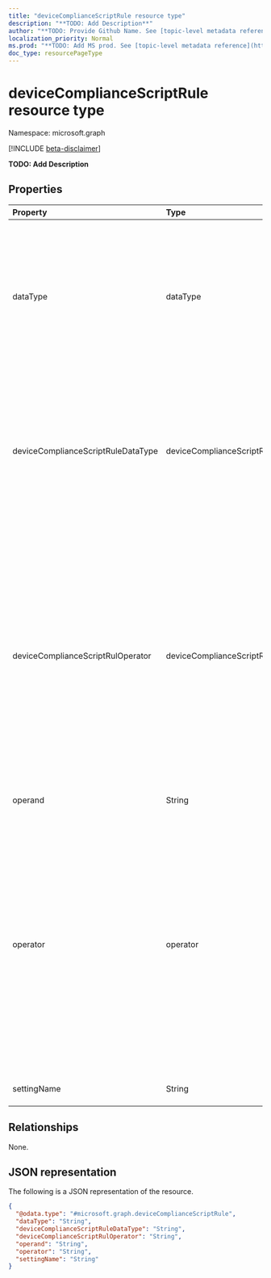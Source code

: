 ```yaml
---
title: "deviceComplianceScriptRule resource type"
description: "**TODO: Add Description**"
author: "**TODO: Provide Github Name. See [topic-level metadata reference](https://msgo.azurewebsites.net/add/document/guidelines/metadata.html#topic-level-metadata)**"
localization_priority: Normal
ms.prod: "**TODO: Add MS prod. See [topic-level metadata reference](https://msgo.azurewebsites.net/add/document/guidelines/metadata.html#topic-level-metadata)**"
doc_type: resourcePageType
---
```


# deviceComplianceScriptRule resource type

Namespace: microsoft.graph

[!INCLUDE [beta-disclaimer](../../includes/beta-disclaimer.md)]

**TODO: Add Description**

## Properties
|Property|Type|Description|
|:---|:---|:---|
|dataType|dataType|Data type specified in the rule. Possible values are: `none`, `boolean`, `int64`, `double`, `string`, `dateTime`, `version`, `base64`, `xml`, `booleanArray`, `int64Array`, `doubleArray`, `stringArray`, `dateTimeArray`, `versionArray`.|
|deviceComplianceScriptRuleDataType|deviceComplianceScriptRuleDataType|Data type specified in the rule. Possible values are: `none`, `boolean`, `int64`, `double`, `string`, `dateTime`, `version`, `base64`, `xml`, `booleanArray`, `int64Array`, `doubleArray`, `stringArray`, `dateTimeArray`, `versionArray`.|
|deviceComplianceScriptRulOperator|deviceComplianceScriptRulOperator|Operator specified in the rule. Possible values are: `none`, `and`, `or`, `isEquals`, `notEquals`, `greaterThan`, `lessThan`, `between`, `notBetween`, `greaterEquals`, `lessEquals`, `dayTimeBetween`, `beginsWith`, `notBeginsWith`, `endsWith`, `notEndsWith`, `contains`, `notContains`, `allOf`, `oneOf`, `noneOf`, `setEquals`, `orderedSetEquals`, `subsetOf`, `excludesAll`.|
|operand|String|Operand specified in the rule.|
|operator|operator|Operator specified in the rule. Possible values are: `none`, `and`, `or`, `isEquals`, `notEquals`, `greaterThan`, `lessThan`, `between`, `notBetween`, `greaterEquals`, `lessEquals`, `dayTimeBetween`, `beginsWith`, `notBeginsWith`, `endsWith`, `notEndsWith`, `contains`, `notContains`, `allOf`, `oneOf`, `noneOf`, `setEquals`, `orderedSetEquals`, `subsetOf`, `excludesAll`.|
|settingName|String|Setting name specified in the rule.|

## Relationships
None.

## JSON representation
The following is a JSON representation of the resource.
<!-- {
  "blockType": "resource",
  "@odata.type": "microsoft.graph.deviceComplianceScriptRule"
}
-->
``` json
{
  "@odata.type": "#microsoft.graph.deviceComplianceScriptRule",
  "dataType": "String",
  "deviceComplianceScriptRuleDataType": "String",
  "deviceComplianceScriptRulOperator": "String",
  "operand": "String",
  "operator": "String",
  "settingName": "String"
}
```

